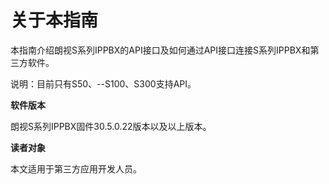 # 关于本指南

本指南介绍朗视S系列IPPBX的API接口及如何通过API接口连接S系列IPPBX和第三方软件。

说明：目前只有S50、--S100、S300支持API。

**软件版本**

朗视S系列IPPBX固件30.5.0.22版本以及以上版本。

**读者对象**

本文适用于第三方应用开发人员。

